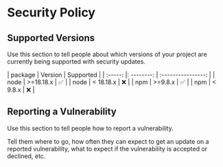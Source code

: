 # Security Policy

## Supported Versions

Use this section to tell people about which versions of your project are currently being supported
with security updates.

| package |  Version   | Supported          |
| :-----: |: --------: | :----------------: |
| node    | >=18.18.x  | :white_check_mark: |
| node    | < 18.18.x  | :x:                |
| npm     | >=9.8.x    | :white_check_mark: |
| npm     | < 9.8.x    | :x:                |

## Reporting a Vulnerability

Use this section to tell people how to report a vulnerability.

Tell them where to go, how often they can expect to get an update on a reported vulnerability, what
to expect if the vulnerability is accepted or declined, etc.
